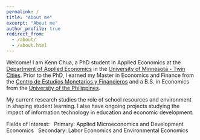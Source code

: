 ```yaml
---
permalink: /
title: "About me"
excerpt: "About me"
author_profile: true
redirect_from: 
  - /about/
  - /about.html
---
```


Welcome!  I am Kenn Chua, a PhD student in Applied Economics at the [Department of Applied Economics](https://apec.umn.edu/) in the [University of Minnesota - Twin Cities](https://twin-cities.umn.edu/). Prior to the PhD, I earned my Master in Economics and Finance from the [Centro de Estudios Monetarios y Financieros](https://www.cemfi.es/) and a B.S. in Economics from the [University of the Philippines](https://econ.upd.edu.ph/). 

My current research studies the role of school resources and environment in shaping student learning. I also have ongoing projects studying the impact of information technology in education and economic development. 

Fields of Interest: &nbsp;
Primary: Applied Microeconomics and Development Economics &nbsp;
Secondary: Labor Economics and Environmental Economics
